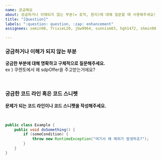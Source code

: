 ```yaml
---
name: 궁금해요
about: 궁금하거나 이해되지 않는 부분(= 로직, 원리)에 대해 질문할 때 사용해주세요!
title: "[Question]"
labels: ":question: question, :zap: enhancement"
assignees: semin98, TrixieL20, jbw9964, sunnism03, hgh1472, shmin98

---
```


### 궁금하거나 이해가 되지 않는 부분
**궁금한 부분에 대해 명확하고 구체적으로 질문해주세요.**
<br>
ex ) 쿠렌토에서 왜 sdpOffer을 주고받는거에요?

<br>

### 궁금한 코드 라인 혹은 코드 스니펫
**문제가 되는 코드 라인이나 코드 스니펫을 작성해주세요.**

<br>

```java
public class Example {
    public void doSomething() {
        if (someCondition) {
            throw new RuntimeException("여기서 왜 예외가 발생하죠?");
        }
    }
}
